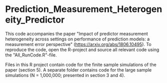 # Prediction_Measurement_Heterogeneity_Predictor
This code accompanies the paper "Impact of predictor measurement heterogeneity across settings on performance of prediction models: a measurement error perspective" (https://arxiv.org/abs/1806.10495).
To reproduce the code, open the R-project and source all relevant code using the "All_RunCode.R"-file.

Files in this R project contain code for the finite sample simulations of the paper (section 5). A separate folder contains code for the large sample simulations (N = 1,000,000; presented in section 3 and 4).
